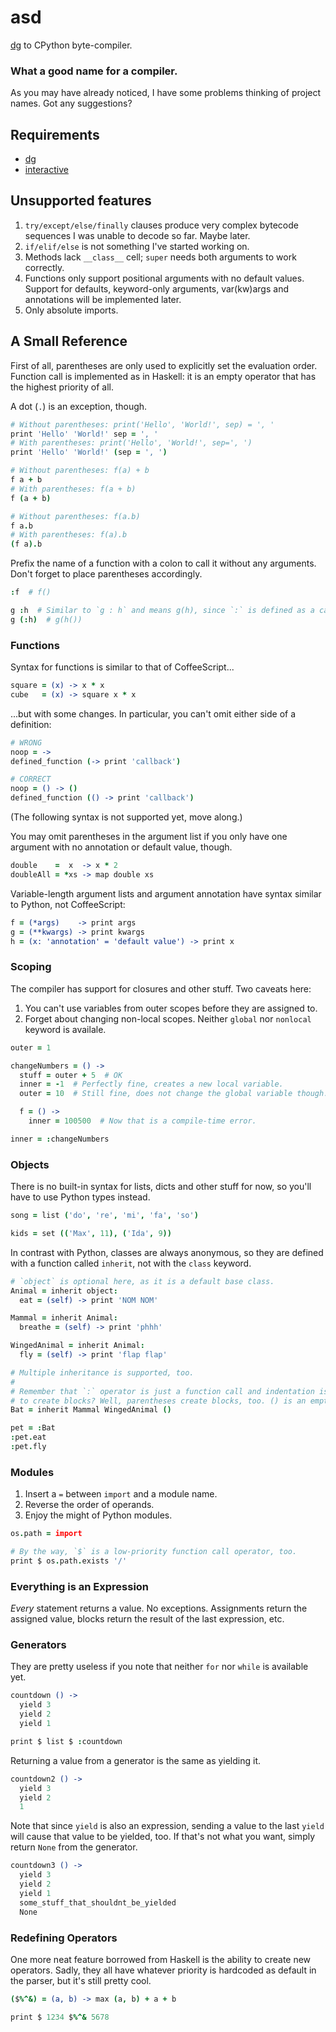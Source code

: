 # asd

[dg](https://github.com/pyos/dg) to CPython byte-compiler.

### What a good name for a compiler.

As you may have already noticed, I have some problems thinking of project names.
Got any suggestions?

## Requirements

 * [dg](https://github.com/pyos/dg)
 * [interactive](https://github.com/pyos/interactive)

## Unsupported features

1. `try/except/else/finally` clauses produce very complex bytecode sequences I was unable to decode so far. Maybe later.
2. `if/elif/else` is not something I've started working on.
3. Methods lack `__class__` cell; `super` needs both arguments to work correctly.
4. Functions only support positional arguments with no default values. Support for defaults, keyword-only arguments, var(kw)args and annotations will be implemented later.
5. Only absolute imports.

## A Small Reference

First of all, parentheses are only used to explicitly set the evaluation order.
Function call is implemented as in Haskell: it is an empty operator that has
the highest priority of all.

A dot (`.`) is an exception, though.

```coffeescript
# Without parentheses: print('Hello', 'World!', sep) = ', '
print 'Hello' 'World!' sep = ', '
# With parentheses: print('Hello', 'World!', sep=', ')
print 'Hello' 'World!' (sep = ', ')

# Without parentheses: f(a) + b
f a + b
# With parentheses: f(a + b)
f (a + b)

# Without parentheses: f(a.b)
f a.b
# With parentheses: f(a).b
(f a).b
```

Prefix the name of a function with a colon to call it without any arguments.
Don't forget to place parentheses accordingly.

```coffeescript
:f  # f()

g :h  # Similar to `g : h` and means g(h), since `:` is defined as a call operator.
g (:h)  # g(h())
```

### Functions

Syntax for functions is similar to that of CoffeeScript...

```coffeescript
square = (x) -> x * x
cube   = (x) -> square x * x
```

...but with some changes. In particular, you can't omit either side of a definition:

```coffeescript
# WRONG
noop = ->
defined_function (-> print 'callback')

# CORRECT
noop = () -> ()
defined_function (() -> print 'callback')
```

(The following syntax is not supported yet, move along.)

You may omit parentheses in the argument list if you only have one argument
with no annotation or default value, though.

```coffeescript
double    =  x  -> x * 2
doubleAll = *xs -> map double xs
```

Variable-length argument lists and argument annotation have syntax similar to
Python, not CoffeeScript:

```coffeescript
f = (*args)    -> print args
g = (**kwargs) -> print kwargs
h = (x: 'annotation' = 'default value') -> print x
```

### Scoping

The compiler has support for closures and other stuff. Two caveats here:

1. You can't use variables from outer scopes before they are assigned to.
2. Forget about changing non-local scopes. Neither `global` nor `nonlocal` keyword is availale.

```coffeescript
outer = 1

changeNumbers = () ->
  stuff = outer + 5  # OK
  inner = -1  # Perfectly fine, creates a new local variable.
  outer = 10  # Still fine, does not change the global variable though.

  f = () ->
    inner = 100500  # Now that is a compile-time error.

inner = :changeNumbers
```

### Objects

There is no built-in syntax for lists, dicts and other stuff for now, so you'll
have to use Python types instead.

```coffeescript
song = list ('do', 're', 'mi', 'fa', 'so')

kids = set (('Max', 11), ('Ida', 9))
```

In contrast with Python, classes are always anonymous, so they are
defined with a function called `inherit`, not with the `class` keyword.

```coffeescript
# `object` is optional here, as it is a default base class.
Animal = inherit object:
  eat = (self) -> print 'NOM NOM'

Mammal = inherit Animal:
  breathe = (self) -> print 'phhh'

WingedAnimal = inherit Animal:
  fly = (self) -> print 'flap flap'

# Multiple inheritance is supported, too.
#
# Remember that `:` operator is just a function call and indentation is used
# to create blocks? Well, parentheses create blocks, too. () is an empty one.
Bat = inherit Mammal WingedAnimal ()

pet = :Bat
:pet.eat
:pet.fly
```

### Modules

1. Insert a `=` between `import` and a module name.
2. Reverse the order of operands.
3. Enjoy the might of Python modules.

```coffeescript
os.path = import

# By the way, `$` is a low-priority function call operator, too.
print $ os.path.exists '/'
```

### Everything is an Expression

*Every* statement returns a value. No exceptions. Assignments return the assigned
value, blocks return the result of the last expression, etc.

### Generators

They are pretty useless if you note that neither `for` nor `while` is available yet.

```coffeescript
countdown () ->
  yield 3
  yield 2
  yield 1

print $ list $ :countdown
```

Returning a value from a generator is the same as yielding it.

```coffeescript
countdown2 () ->
  yield 3
  yield 2
  1
```

Note that since `yield` is also an expression, sending a value to the last
`yield` will cause that value to be yielded, too. If that's not what you want,
simply return `None` from the generator.

```coffeescript
countdown3 () ->
  yield 3
  yield 2
  yield 1
  some_stuff_that_shouldnt_be_yielded
  None
```

### Redefining Operators

One more neat feature borrowed from Haskell is the ability to create new operators.
Sadly, they all have whatever priority is hardcoded as default in the parser,
but it's still pretty cool.

```coffeescript
($%^&) = (a, b) -> max (a, b) + a + b

print $ 1234 $%^& 5678
```

